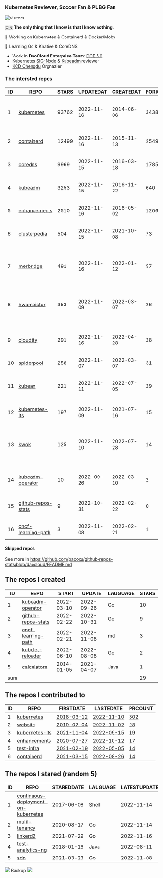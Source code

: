 ### Kubernetes Reviewer, Soccer Fan & PUBG Fan
![visitors](https://visitor-badge.glitch.me/badge?page_id=pacoxu.pacoxu&left_color=green&right_color=red)
 
 🇨🇳 **The only thing that I know is that I know nothing**. 
 
 🔭 Working on Kubernetes & Containerd & Docker/Moby
 
 🌱 Learning Go & Knative & CoreDNS

- Work in **DaoCloud Enterprise Team**: [DCE 5.0](https://www.daocloud.io/dce_5.0).
- Kubernetes [SIG-Node](https://github.com/kubernetes/community/blob/master/sig-node/README.md) & [Kubeadm](https://github.com/kubernetes/kubeadm/) reviewer
- [KCD Chengdu](https://community.cncf.io/kcd-chengdu/) Orgnazier


<!--START_SECTION:github_repos-->
### The intersted repos
| ID |                                REPO                                | STARS | UPDATEDAT  | CREATEDAT  | FORKSCOUNT |                                  DESCRIPTIONS                                  |
|----|--------------------------------------------------------------------|-------|------------|------------|------------|--------------------------------------------------------------------------------|
|  1 | [kubernetes](https://github.com/kubernetes/kubernetes)             | 93762 | 2022-11-16 | 2014-06-06 |      34383 | Production-Grade Container Scheduling and Management                           |
|  2 | [containerd](https://github.com/containerd/containerd)             | 12499 | 2022-11-16 | 2015-11-13 |       2549 | An open and reliable container runtime                                         |
|  3 | [coredns](https://github.com/coredns/coredns)                      |  9969 | 2022-11-15 | 2016-03-18 |       1785 | CoreDNS is a DNS server that chains plugins                                    |
|  4 | [kubeadm](https://github.com/kubernetes/kubeadm)                   |  3253 | 2022-11-15 | 2016-11-22 |        640 | Aggregator for issues filed against kubeadm                                    |
|  5 | [enhancements](https://github.com/kubernetes/enhancements)         |  2510 | 2022-11-16 | 2016-05-02 |       1206 | Enhancements tracking repo for Kubernetes                                      |
|  6 | [clusterpedia](https://github.com/clusterpedia-io/clusterpedia)    |   504 | 2022-11-15 | 2021-10-08 |         73 | The Encyclopedia of Kubernetes clusters                                        |
|  7 | [merbridge](https://github.com/merbridge/merbridge)                |   491 | 2022-11-16 | 2022-01-12 |         57 | Use eBPF to speed up your Service Mesh like crossing an Einstein-Rosen Bridge. |
|  8 | [hwameistor](https://github.com/hwameistor/hwameistor)             |   353 | 2022-11-09 | 2022-03-07 |         26 | Hwameistor is an HA local storage system for cloud-native stateful workloads.  |
|  9 | [cloudtty](https://github.com/cloudtty/cloudtty)                   |   291 | 2022-11-16 | 2022-04-28 |         28 | A Friendly Kubernetes CloudShell (Web Terminal) !                              |
| 10 | [spiderpool](https://github.com/spidernet-io/spiderpool)           |   258 | 2022-11-07 | 2022-03-07 |         31 | kubernetes ipam                                                                |
| 11 | [kubean](https://github.com/kubean-io/kubean)                      |   221 | 2022-11-11 | 2022-07-05 |         29 |  :seedling: Kubernetes lifecycle management operator based on kubespray.       |
| 12 | [kubernetes-lts](https://github.com/klts-io/kubernetes-lts)        |   197 | 2022-11-09 | 2021-07-16 |         15 | Kubernetes LTS(long term support)                                              |
| 13 | [kwok](https://github.com/kubernetes-sigs/kwok)                    |   125 | 2022-11-10 | 2022-07-28 |         14 | Kubernetes WithOut Kubelet -  Simulates thousands of Nodes and Clusters.       |
| 14 | [kubeadm-operator](https://github.com/pacoxu/kubeadm-operator)     |    10 | 2022-09-26 | 2022-03-10 |          2 | Test work on the design of kubeadm operator                                    |
| 15 | [github-repos-stats](https://github.com/pacoxu/github-repos-stats) |     9 | 2022-10-31 | 2022-02-22 |          0 | Collect Repos Star/Fork/Watch Counts Everyday                                  |
| 16 | [cncf-learning-path](https://github.com/pacoxu/cncf-learning-path) |     3 | 2022-11-08 | 2022-02-21 |          1 | record my learning CNCF related path                                           |



#### Skipped repos
<!--END_SECTION:github_repos-->
See more in https://github.com/pacoxu/github-repos-stats/blob/daocloud/README.md


<!--START_SECTION:my_github-->
## The repos I created
| ID  |                                REPO                                |   START    |   UPDATE   | LAUGUAGE | STARS |
|-----|--------------------------------------------------------------------|------------|------------|----------|-------|
|   1 | [kubeadm-operator](https://github.com/pacoxu/kubeadm-operator)     | 2022-03-10 | 2022-09-26 | Go       |    10 |
|   2 | [github-repos-stats](https://github.com/pacoxu/github-repos-stats) | 2022-02-22 | 2022-10-31 | Go       |     9 |
|   3 | [cncf-learning-path](https://github.com/pacoxu/cncf-learning-path) | 2022-02-21 | 2022-11-08 | md       |     3 |
|   4 | [kubelet-reloader](https://github.com/pacoxu/kubelet-reloader)     | 2022-06-10 | 2022-08-08 | Go       |     2 |
|   5 | [calculators](https://github.com/pacoxu/calculators)               | 2014-01-05 | 2021-04-07 | Java     |     1 |
| sum |                                                                    |            |            |          |    29 |

## The repos I contributed to
| ID |                            REPO                             |                             FIRSTDATE                              |                             LASTEDATE                              |                                     PRCOUNT                                      |
|----|-------------------------------------------------------------|--------------------------------------------------------------------|--------------------------------------------------------------------|----------------------------------------------------------------------------------|
|  1 | [kubernetes](https://github.com/kubernetes/kubernetes)      | [2018-03-12](https://github.com/kubernetes/kubernetes/pull/61040)  | [2022-11-10](https://github.com/kubernetes/kubernetes/pull/113800) | [302](https://github.com/kubernetes/kubernetes/pulls?q=is%3Apr+author%3Apacoxu)  |
|  2 | [website](https://github.com/kubernetes/website)            | [2019-07-04](https://github.com/kubernetes/website/pull/15285)     | [2022-11-02](https://github.com/kubernetes/website/pull/37667)     | [28](https://github.com/kubernetes/website/pulls?q=is%3Apr+author%3Apacoxu)      |
|  3 | [kubernetes-lts](https://github.com/klts-io/kubernetes-lts) | [2021-11-04](https://github.com/klts-io/kubernetes-lts/pull/94)    | [2022-09-15](https://github.com/klts-io/kubernetes-lts/pull/174)   | [19](https://github.com/klts-io/kubernetes-lts/pulls?q=is%3Apr+author%3Apacoxu)  |
|  4 | [enhancements](https://github.com/kubernetes/enhancements)  | [2020-07-27](https://github.com/kubernetes/enhancements/pull/1907) | [2022-10-12](https://github.com/kubernetes/enhancements/pull/3612) | [17](https://github.com/kubernetes/enhancements/pulls?q=is%3Apr+author%3Apacoxu) |
|  5 | [test-infra](https://github.com/kubernetes/test-infra)      | [2021-02-19](https://github.com/kubernetes/test-infra/pull/20909)  | [2022-05-05](https://github.com/kubernetes/test-infra/pull/26210)  | [14](https://github.com/kubernetes/test-infra/pulls?q=is%3Apr+author%3Apacoxu)   |
|  6 | [containerd](https://github.com/containerd/containerd)      | [2021-03-15](https://github.com/containerd/containerd/pull/5200)   | [2022-08-26](https://github.com/containerd/containerd/pull/7327)   | [14](https://github.com/containerd/containerd/pulls?q=is%3Apr+author%3Apacoxu)   |

## The repos I stared (random 5)
| ID |                                                       REPO                                                        | STAREDDATE | LAUGUAGE | LATESTUPDATE |
|----|-------------------------------------------------------------------------------------------------------------------|------------|----------|--------------|
|  1 | [continuous-deployment-on-kubernetes](https://github.com/GoogleCloudPlatform/continuous-deployment-on-kubernetes) | 2017-06-08 | Shell    | 2022-11-14   |
|  2 | [multi-tenancy](https://github.com/kubernetes-sigs/multi-tenancy)                                                 | 2020-08-17 | Go       | 2022-11-14   |
|  3 | [linkerd2](https://github.com/linkerd/linkerd2)                                                                   | 2021-07-29 | Go       | 2022-11-16   |
|  4 | [test-analytics-ng](https://github.com/rodion-goritskov/test-analytics-ng)                                        | 2018-01-16 | Java     | 2022-08-11   |
|  5 | [sdn](https://github.com/openshift/sdn)                                                                           | 2021-03-23 | Go       | 2022-11-08   |

<!--END_SECTION:my_github-->

<a href="https://pacoxu.wordpress.com/">
  <img align="left" src="https://github-readme-stats.vercel.app/api?username=pacoxu&show_icons=true" />
</a>

Backup ![](https://komarev.com/ghpvc/?username=pacoxu)

